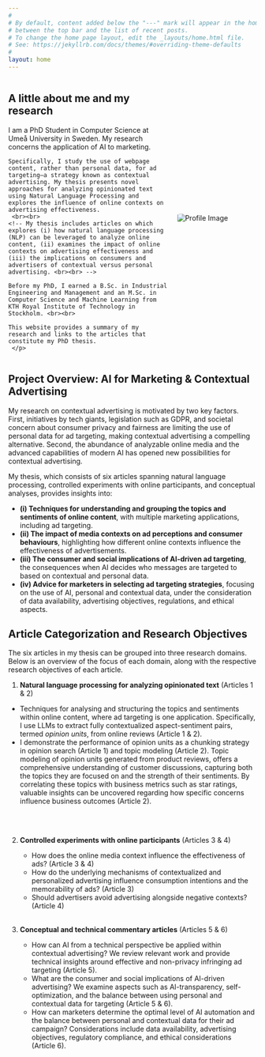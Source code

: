 ```yaml
---
#
# By default, content added below the "---" mark will appear in the home page
# between the top bar and the list of recent posts.
# To change the home page layout, edit the _layouts/home.html file.
# See: https://jekyllrb.com/docs/themes/#overriding-theme-defaults
#
layout: home
---
```


<!-- <div style="display: flex; align-items: center; gap: 20px;"> -->
<!-- <div style="display: flex; align-items: center; gap: 20px; flex-direction: row-reverse;">
  <!-- Image with circular style and max-width -->
  <!-- <img style="border-radius: 10%; max-width: 250px;" src="{{ '/assets/images/profile_light.png' | relative_url }}" alt="Profile Image"> -->
  <!-- Text and Title next to the image -->
  <!-- <div>
    <h2>A little bit about me.</h2>
    <p>I am a PhD Student from Umeå. I am a PhD Student from Umeå. I am a PhD Student from Umeå. I am a PhD Student from Umeå.  </p>
  </div>
</div> -->

<!-- <div>
    <p>This website provides a summary of my research and links to the articles in my PhD thesis.</p>
</div> -->

<div style="
  display: flex;
  align-items: center;
  gap: 20px;
  flex-direction: row-reverse;
  flex-wrap: wrap;">
  <!-- Image with circular style and max-width -->
  <img style="border-radius: 10%; max-width: 250px; flex: 1; min-width: 150px; margin: 0 auto;"
       src="{{ '/assets/images/profile_light.png' | relative_url }}"
       alt="Profile Image">
  <!-- Text and Title below the image -->
  <div style="flex: 2; min-width: 200px; text-align: left;">
    <h2><strong>A little about me and my research</strong></h2>
    <p> I am a PhD Student in Computer Science at Umeå University in Sweden. My research concerns the application of AI to marketing.

    Specifically, I study the use of webpage content, rather than personal data, for ad targeting—a strategy known as contextual advertising. My thesis presents novel approaches for analyzing opinionated text using Natural Language Processing and explores the influence of online contexts on advertising effectiveness.
     <br><br>
    <!-- My thesis includes articles on which explores (i) how natural language processing (NLP) can be leveraged to analyze online content, (ii) examines the impact of online contexts on advertising effectiveness and (iii) the implications on consumers and advertisers of contextual versus personal advertising. <br><br> -->

    Before my PhD, I earned a B.Sc. in Industrial Engineering and Management and an M.Sc. in Computer Science and Machine Learning from KTH Royal Institute of Technology in Stockholm. <br><br>

    This website provides a summary of my research and links to the articles that constitute my PhD thesis.    
     </p>
  </div>
</div>



<!-- <div style="display: flex; align-items: center; gap: 20px;"> -->
<!-- <div style="display: flex; align-items: center; gap: 20px; flex-direction: row-reverse;">
  <div>
    <h2>AI-Driven Contextual Advertising</h2>
    <p>I am a PhD Student from Umeå. I am a PhD Student from Umeå. I am a PhD Student from Umeå. I am a PhD Student from Umeå.  </p>
  </div>
</div> -->



## **Project Overview: AI for Marketing & Contextual Advertising**

<!-- Artificial and Contextual Intelligence for Marketing -->
<!-- AI-Driven Context Analysis for Marketing and Ad-targeting
## **AI-enabled Marketing & Contextual Advertising**
AI and Contextual Analysis for Effective Marketing and Ad Targeting
AI Meets Contextual Marketing:
AI-driven contextual advertising
The Contextual Edge: AI in Marketing and Ad-targeting -->

My research on contextual advertising is motivated by two key factors. First, initiatives by tech giants, legislation such as GDPR, and societal concern about consumer privacy and fairness are limiting the use of personal data for ad targeting, making contextual advertising a compelling alternative. Second, the abundance of analyzable online media and the advanced capabilities of modern AI has opened new possibilities for contextual advertising.

My thesis, which consists of six articles spanning natural language processing, controlled experiments with online participants, and conceptual analyses, provides insights into:

- **(i) Techniques for understanding and grouping the topics and sentiments of online content**, with multiple marketing applications, including ad targeting.  
- **(ii) The impact of media contexts on ad perceptions and consumer behaviours**, highlighting how different online contexts influence the effectiveness of advertisements.    
- **(iii) The consumer and social implications of AI-driven ad targeting**, the consequences when AI decides who messages are targeted to based on contextual and personal data.
- **(iv) Advice for marketers in selecting ad targeting strategies**, focusing on the use of AI, personal and contextual data, under the consideration of data availability, advertising objectives, regulations, and ethical aspects.

## **Article Categorization and Research Objectives**

The six articles in my thesis can be grouped into three research domains. Below is an overview of the focus of each domain, along with the respective research objectives of each article.

1. **Natural language processing for analyzing opinionated text** (Articles 1 & 2) <br>
  - Techniques for analysing and structuring the topics and sentiments within online content, where ad targeting is one application. Specifically, I use LLMs to extract fully contextualized aspect-sentiment pairs, termed *opinion units*, from online reviews (Article 1 & 2).  
  - I demonstrate the performance of opinion units as a chunking strategy in opinion search (Article 1) and topic modeling (Article 2). Topic modeling of opinion units generated from product reviews, offers a comprehensive understanding of customer discussions, capturing both the topics they are focused on and the strength of their sentiments. By correlating these topics with business metrics such as star ratings, valuable insights can be uncovered regarding how specific concerns influence business outcomes (Article 2).
  <!-- The use of opinion units overcomes challenges found in previous work, particularly those related to separating individual opinions within reviews and enhancing the interpretability of which sections of the raw text influenced the clustering or regression result. -->
  <br><br>

2. **Controlled experiments with online participants** (Articles 3 & 4) <br>
   - How does the online media context influence the effectiveness of ads? (Article 3 & 4)
   - How do the underlying mechanisms of contextualized and personalized advertising influence consumption intentions and the memorability of ads? (Article 3)
   - Should advertisers avoid advertising alongside negative contexts? (Article 4)
   <br><br>  

3. **Conceptual and technical commentary articles** (Articles 5 & 6) <br>
   - How can AI from a technical perspective be applied within contextual advertising? We review relevant work and provide technical insights around effective and non-privacy infringing ad targeting (Article 5).  
   - What are the consumer and social implications of AI-driven advertising? We examine aspects such as AI-transparency, self-optimization, and the balance between using personal and contextual data for targeting (Article 5 & 6).  
   - How can marketers determine the optimal level of AI automation and the balance between personal and contextual data for their ad campaign? Considerations include data availability, advertising objectives, regulatory compliance, and ethical considerations (Article 6).

<!--
# Articles listed
Link to an article.
[Download the Opinion Units PDF]({{ '/assets/articles/opinion_unit.pdf' | relative_url }}) -->
